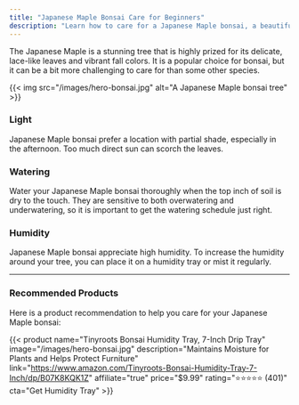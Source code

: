 ```yaml
---
title: "Japanese Maple Bonsai Care for Beginners"
description: "Learn how to care for a Japanese Maple bonsai, a beautiful and iconic bonsai tree."
---
```


The Japanese Maple is a stunning tree that is highly prized for its delicate, lace-like leaves and vibrant fall colors. It is a popular choice for bonsai, but it can be a bit more challenging to care for than some other species.

{{< img src="/images/hero-bonsai.jpg" alt="A Japanese Maple bonsai tree" >}}

### Light

Japanese Maple bonsai prefer a location with partial shade, especially in the afternoon. Too much direct sun can scorch the leaves.

### Watering

Water your Japanese Maple bonsai thoroughly when the top inch of soil is dry to the touch. They are sensitive to both overwatering and underwatering, so it is important to get the watering schedule just right.

### Humidity

Japanese Maple bonsai appreciate high humidity. To increase the humidity around your tree, you can place it on a humidity tray or mist it regularly.

---

### Recommended Products

Here is a product recommendation to help you care for your Japanese Maple bonsai:

{{< product name="Tinyroots Bonsai Humidity Tray, 7-Inch Drip Tray" image="/images/hero-bonsai.jpg" description="Maintains Moisture for Plants and Helps Protect Furniture" link="https://www.amazon.com/Tinyroots-Bonsai-Humidity-Tray-7-Inch/dp/B07K8KQK1Z" affiliate="true" price="$9.99" rating="⭐⭐⭐⭐⭐ (401)" cta="Get Humidity Tray" >}}
